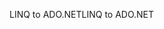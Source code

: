 <span data-ttu-id="18890-101">LINQ to ADO.NET</span><span class="sxs-lookup"><span data-stu-id="18890-101">LINQ to ADO.NET</span></span>